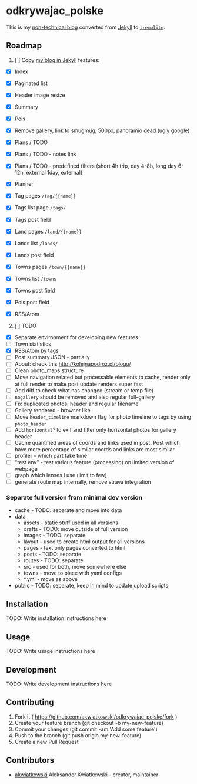 
# odkrywajac_polske

This is my [non-technical blog](http://odkrywajacpolske.pl) converted from
[Jekyll](https://jekyllrb.com/) to [`tremolite`](https://github.com/akwiatkowski/tremolite).

## Roadmap

1. [ ] Copy [my blog in Jekyll](http://odkrywajacpolske.pl/) features:
  * [x] Index
  * [x] Paginated list
  * [x] Header image resize
  * [x] Summary
  * [x] Pois
  * [x] Remove gallery, link to smugmug, 500px, panoramio dead (ugly google)
  * [x] Plans / TODO
  * [x] Plans / TODO - notes link
  * [x] Plans / TODO - predefined filters (short 4h trip, day 4-8h, long day 6-12h, external 1day, external)
  * [x] Planner
  * [x] Tag pages `/tag/{{name}}`
  * [x] Tags list page `/tags/`
  * [x] Tags post field
  * [x] Land pages `/land/{{name}}`
  * [x] Lands list `/lands/`
  * [x] Lands post field
  * [x] Towns pages `/town/{{name}}`
  * [x] Towns list `/towns`
  * [x] Towns post field
  * [x] Pois post field
  * [x] RSS/Atom


2. [ ] TODO
  * [x] Separate environment for developing new features
  * [ ] Town statistics
  * [x] RSS/Atom by tags
  * [ ] Post summary JSON - partially
  * [ ] About: check this http://kolejnapodroz.pl/blogu/
  * [ ] Clean photo_maps structure
  * [ ] Move navigation related but processable elements to cache, render only at full render to
        make post update renders super fast
  * [ ] Add diff to check what has changed (stream or temp file)
  * [ ] `nogallery` should be removed and also regular full-gallery
  * [ ] Fix duplicated photos: header and regular filename
  * [ ] Gallery rendered - browser like
  * [ ] Move `header_timeline` markdown flag for photo timeline to tags by using `photo_header`
  * [ ] Add `horizontal?` to exif and filter only horizontal photos for gallery header
  * [ ] Cache quantified areas of coords and links used in post. Post which have more
        percentage of similar coords and links are most similar
  * [ ] profiler - which part take time
  * [ ] "test env" - test various feature (processing) on limited version of webpage
  * [ ] graph which lenses I use (limit to few)
  * [ ] generate route map internally, remove strava integration

### Separate full version from minimal dev version

* cache - TODO: separate and move into data
* data
  * assets - static stuff used in all versions
  * drafts - TODO: move outside of full version
  * images - TODO: separate
  * layout - used to create html output for all versions
  * pages - text only pages converted to html
  * posts - TODO: separate
  * routes - TODO: separate
  * src - used for both, move somewhere else
  * towns - move to place with yaml configs
  * *.yml - move as above
* public - TODO: separate, keep in mind to update upload scripts  


## Installation

TODO: Write installation instructions here

## Usage

TODO: Write usage instructions here

## Development

TODO: Write development instructions here

## Contributing

1. Fork it ( https://github.com/akwiatkowski/odkrywajac_polske/fork )
2. Create your feature branch (git checkout -b my-new-feature)
3. Commit your changes (git commit -am 'Add some feature')
4. Push to the branch (git push origin my-new-feature)
5. Create a new Pull Request

## Contributors

- [akwiatkowski](https://github.com/akwiatkowski) Aleksander Kwiatkowski - creator, maintainer
